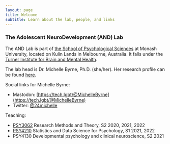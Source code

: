 ```yaml
---
layout: page
title: Welcome
subtitle: Learn about the lab, people, and links
---
```


### The Adolescent NeuroDevelopment (AND) Lab

The AND Lab is part of [the School of Psychological Sciences](https://www.monash.edu/medicine/psych/home) at Monash University, located on Kulin Lands in Melbourne, Australia. It falls under the [Turner Institute for Brain and Mental Health](https://www.monash.edu/turner-institute). 

The lab head is Dr. Michelle Byrne, Ph.D. (she/her). Her research profile can be found [here](https://research.monash.edu/en/persons/michelle-byrne).


Social links for Michelle Byrne:
- Mastodon: [https://tech.lgbt/@MichelleByrne](https://tech.lgbt/@MichelleByrne)
- Twitter: [@24michelle](https://twitter.com/24michelle)

Teaching:
- [PSY3062](https://handbook.monash.edu/2023/units/PSY3062?year=2023) Research Methods and Theory, S2 2020, 2021, 2022
- [PSY4210](https://handbook.monash.edu/2023/units/PSY4210?year=2023) Statistics and Data Science for Psychology, S1 2021, 2022
- PSY4130 Developmental psychology and clinical neuroscience, S2 2021